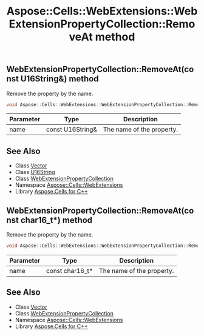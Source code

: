 ﻿---
title: Aspose::Cells::WebExtensions::WebExtensionPropertyCollection::RemoveAt method
linktitle: RemoveAt
second_title: Aspose.Cells for C++ API Reference
description: 'Aspose::Cells::WebExtensions::WebExtensionPropertyCollection::RemoveAt method. Remove the property by the name in C++.'
type: docs
weight: 800
url: /cpp/aspose.cells.webextensions/webextensionpropertycollection/removeat/
---
## WebExtensionPropertyCollection::RemoveAt(const U16String\&) method


Remove the property by the name.

```cpp
void Aspose::Cells::WebExtensions::WebExtensionPropertyCollection::RemoveAt(const U16String &name)
```


| Parameter | Type | Description |
| --- | --- | --- |
| name | const U16String\& | The name of the property. |

## See Also

* Class [Vector](../../../aspose.cells/vector/)
* Class [U16String](../../../aspose.cells/u16string/)
* Class [WebExtensionPropertyCollection](../)
* Namespace [Aspose::Cells::WebExtensions](../../)
* Library [Aspose.Cells for C++](../../../)
## WebExtensionPropertyCollection::RemoveAt(const char16_t*) method


Remove the property by the name.

```cpp
void Aspose::Cells::WebExtensions::WebExtensionPropertyCollection::RemoveAt(const char16_t *name)
```


| Parameter | Type | Description |
| --- | --- | --- |
| name | const char16_t* | The name of the property. |

## See Also

* Class [Vector](../../../aspose.cells/vector/)
* Class [WebExtensionPropertyCollection](../)
* Namespace [Aspose::Cells::WebExtensions](../../)
* Library [Aspose.Cells for C++](../../../)
